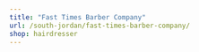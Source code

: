 ```yaml
---
title: "Fast Times Barber Company"
url: /south-jordan/fast-times-barber-company/
shop: hairdresser
---
```

